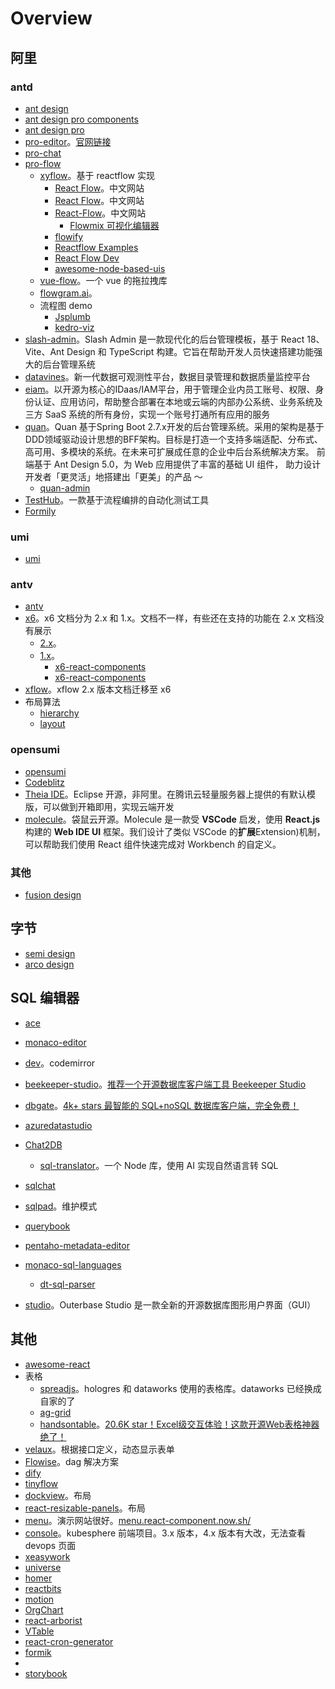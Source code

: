 # Overview

## 阿里

### antd

* [ant design](https://ant-design.antgroup.com/components/overview-cn/)
* [ant design pro components](https://pro-components.antdigital.dev/components)
* [ant design pro](https://pro.ant.design/zh-CN/)
* [pro-editor](https://github.com/ant-design/pro-editor)。[官网链接](https://pro-editor.antdigital.dev/zh-CN)
* [pro-chat](https://github.com/ant-design/pro-chat)
* [pro-flow](https://github.com/ant-design/pro-flow)
  * [xyflow](https://github.com/xyflow/xyflow)。基于 reactflow 实现
    * [React Flow](https://flow.reactjs.ac.cn/)。中文网站
    * [React Flow](https://reactflow.nodejs.cn/)。中文网站
    * [React-Flow](http://react-flow.com/guide)。中文网站
      * [Flowmix 可视化编辑器](https://flowmix.turntip.cn/flow/edit?id=KHDX7XrVqRSQevboUJ_zG)
    * [flowify](https://github.com/radityaharya/flowify)
    * [Reactflow Examples](https://reactflowexample.vercel.app/home)
    * [React Flow Dev](https://react-flow-dev.netlify.app/)
    * [awesome-node-based-uis](https://github.com/xyflow/awesome-node-based-uis)
  * [vue-flow](https://github.com/bcakmakoglu/vue-flow)。一个 vue 的拖拉拽库
  * [flowgram.ai](https://github.com/bytedance/flowgram.ai)。
  * 流程图 demo
    * [Jsplumb](https://jsplumbtoolkit.com/)
    * [kedro-viz](https://github.com/kedro-org/kedro-viz)
* [slash-admin](https://github.com/d3george/slash-admin)。Slash Admin 是一款现代化的后台管理模板，基于 React 18、Vite、Ant Design 和 TypeScript 构建。它旨在帮助开发人员快速搭建功能强大的后台管理系统
* [datavines](https://github.com/datavane/datavines)。新一代数据可观测性平台，数据目录管理和数据质量监控平台
* [eiam](https://github.com/topiam/eiam)。以开源为核心的IDaas/IAM平台，用于管理企业内员工账号、权限、身份认证、应用访问，帮助整合部署在本地或云端的内部办公系统、业务系统及三方 SaaS 系统的所有身份，实现一个账号打通所有应用的服务
* [quan](https://github.com/quan100/quan)。Quan 基于Spring Boot 2.7.x开发的后台管理系统。采用的架构是基于DDD领域驱动设计思想的BFF架构。目标是打造一个支持多端适配、分布式、高可用、多模块的系统。在未来可扩展成任意的企业中后台系统解决方案。 前端基于 Ant Design 5.0，为 Web 应用提供了丰富的基础 UI 组件， 助力设计开发者「更灵活」地搭建出「更美」的产品 ～
  - [quan-admin](https://github.com/quan100/quan-admin)
* [TestHub](https://github.com/dromara/TestHub)。一款基于流程编排的自动化测试工具
* [Formily](https://v2.formilyjs.org/zh-CN/guide)


### umi

* [umi](https://umijs.org/)

### antv

* [antv](https://antv.antgroup.com/)
* [x6](https://x6.antv.antgroup.com/)。x6 文档分为 2.x 和 1.x。文档不一样，有些还在支持的功能在 2.x 文档没有展示
  * [2.x](https://x6.antv.antgroup.com/)。
  * [1.x](https://x6.antv.vision/zh)。
    * [x6-react-components](https://github.com/antvis/X6/tree/master/packages/x6-react-components)
    * [x6-react-components](https://x6.antv.vision/zh/docs/api/ui/menu)
* [xflow](https://x6.antv.antgroup.com/xflow/guide/introduction)。xflow 2.x 版本文档迁移至 x6
* 布局算法
  * [hierarchy](https://github.com/antvis/hierarchy)
  * [layout](https://github.com/antvis/layout)


### opensumi

* [opensumi](https://opensumi.com/zh)
* [Codeblitz](https://codeblitz.opensumi.com/zh)
* [Theia IDE](https://theia-ide.org/)。Eclipse 开源，非阿里。在腾讯云轻量服务器上提供的有默认模版，可以做到开箱即用，实现云端开发
* [molecule](https://github.com/DTStack/molecule)。袋鼠云开源。Molecule 是一款受 **VSCode** 启发，使用 **React.js** 构建的 **Web IDE UI** 框架。我们设计了类似 VSCode 的**扩展**Extension)机制，可以帮助我们使用 React 组件快速完成对 Workbench 的自定义。

### 其他

* [fusion design](https://fusion.design/pc/)

## 字节

* [semi design](https://semi.design/zh-CN/)
* [arco design](https://arco.design/)

## SQL 编辑器

* [ace](https://github.com/ajaxorg/ace)
* [monaco-editor](https://github.com/microsoft/monaco-editor)
* [dev](https://github.com/codemirror/dev)。codemirror
* [beekeeper-studio](https://github.com/beekeeper-studio/beekeeper-studio)。[推荐一个开源数据库客户端工具 Beekeeper Studio](https://mp.weixin.qq.com/s?__biz=MzAxNTMzNDQxNQ==&mid=2247484272&idx=1&sn=4126f2dbcada1913277153a194f820e9&chksm=9b84ee10acf367063e6ee89b953522da4916953b30705201e8de1435123bddc540534cd6b2e9&mpshare=1&scene=1&srcid=0306xMvoxhjwG4mhXFFVCZsV&sharer_shareinfo=2ce66f906c6177d0737b5a6c58238a40&sharer_shareinfo_first=a5ec4b383159220b1ff2895ec493743f&version=4.1.10.99312&platform=mac#rd)
* [dbgate](https://github.com/dbgate/dbgate)。[4k+ stars 最智能的 SQL+noSQL 数据库客户端，完全免费！](https://mp.weixin.qq.com/s?__biz=Mzg3ODUzMjI5Ng==&mid=2247497967&idx=1&sn=5fe342a437c65d893d4f5ff7e186d4e5&chksm=cf10fb48f867725ecd92e5d60a498bd29ac84797c093fe1cc021015c5ef2dd385845d9e0a8fb&mpshare=1&scene=1&srcid=0303163GaVcKXp5gn7b9KoRR&sharer_shareinfo=799dda35c6473f086b8ff577ba0317fa&sharer_shareinfo_first=ef006479280b02193a93a40c6d336bcc&version=4.1.10.99312&platform=mac#rd)
* [azuredatastudio](https://github.com/microsoft/azuredatastudio)
* [Chat2DB](https://github.com/chat2db/Chat2DB)
  * [sql-translator](https://github.com/whoiskatrin/sql-translator)。一个 Node 库，使用 AI 实现自然语言转 SQL

* [sqlchat](https://github.com/sqlchat/sqlchat)
  
* [sqlpad](https://github.com/sqlpad/sqlpad)。维护模式

* [querybook](https://github.com/pinterest/querybook)

* [pentaho-metadata-editor](https://github.com/pentaho/pentaho-metadata-editor)

* [monaco-sql-languages](https://github.com/DTStack/monaco-sql-languages)
  * [dt-sql-parser](https://github.com/DTStack/dt-sql-parser)
* [studio](https://github.com/outerbase/studio)。Outerbase Studio 是一款全新的开源数据库图形用户界面（GUI）


## 其他

* [awesome-react](https://github.com/enaqx/awesome-react)
* 表格
  * [spreadjs](https://www.grapecity.com.cn/developer/spreadjs)。hologres 和 dataworks 使用的表格库。dataworks 已经换成自家的了
  * [ag-grid](https://github.com/ag-grid/ag-grid)
  * [handsontable](https://github.com/handsontable/handsontable)。[20.6K star！Excel级交互体验！这款开源Web表格神器绝了！](https://mp.weixin.qq.com/s?__biz=Mzk0MjcxOTM2Nw==&mid=2247490372&idx=1&sn=65458cfe9eeff1871a50b97ac1c3fd43&chksm=c2c4d5804b94aea86f4575f3a34f8e98a6842136a3ba4fabb604fc21da92c7f1ec480ef4671e&mpshare=1&scene=1&srcid=0408t4dQPVOofT9mnYYm4PjG&sharer_shareinfo=271a0da6260c7008e68f048df7eae677&sharer_shareinfo_first=c26368e8e527055f8b6ba1f086a7bbf2&version=4.1.10.99312&platform=mac#rd)
* [velaux](https://github1s.com/kubevela/velaux/blob/main/packages/velaux-ui/src/extends)。根据接口定义，动态显示表单
* [Flowise](https://github1s.com/FlowiseAI/Flowise)。dag 解决方案
* [dify](https://github.com/langgenius/dify)
* [tinyflow](https://github.com/tinyflow-ai/tinyflow)
* [dockview](https://github.com/mathuo/dockview)。布局
* [react-resizable-panels](https://github.com/bvaughn/react-resizable-panels)。布局
* [menu](https://github.com/react-component/menu)。演示网站很好。[menu.react-component.now.sh/](https://menu.react-component.now.sh/)
* [console](https://github.com/kubesphere/console/tree/release-3.4/)。kubesphere 前端项目。3.x 版本，4.x 版本有大改，无法查看 devops 页面
* [xeasywork](https://github.com/chinesHhd/xeasywork)
* [universe](https://uiverse.io/)
* [homer](https://github.com/bastienwirtz/homer)
* [reactbits](https://www.reactbits.dev/)
* [motion](https://github.com/motiondivision/motion)
* [OrgChart](https://github.com/dabeng/OrgChart)
* [react-arborist](https://github.com/brimdata/react-arborist)
* [VTable](https://github.com/VisActor/VTable)
* [react-cron-generator](https://github.com/sojinantony01/react-cron-generator)
* [formik](https://github.com/jaredpalmer/formik)
* 
* [storybook](https://storybook.js.org/)
